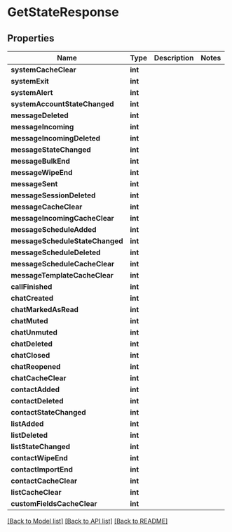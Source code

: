 # GetStateResponse

## Properties
Name | Type | Description | Notes
------------ | ------------- | ------------- | -------------
**systemCacheClear** | **int** |  | 
**systemExit** | **int** |  | 
**systemAlert** | **int** |  | 
**systemAccountStateChanged** | **int** |  | 
**messageDeleted** | **int** |  | 
**messageIncoming** | **int** |  | 
**messageIncomingDeleted** | **int** |  | 
**messageStateChanged** | **int** |  | 
**messageBulkEnd** | **int** |  | 
**messageWipeEnd** | **int** |  | 
**messageSent** | **int** |  | 
**messageSessionDeleted** | **int** |  | 
**messageCacheClear** | **int** |  | 
**messageIncomingCacheClear** | **int** |  | 
**messageScheduleAdded** | **int** |  | 
**messageScheduleStateChanged** | **int** |  | 
**messageScheduleDeleted** | **int** |  | 
**messageScheduleCacheClear** | **int** |  | 
**messageTemplateCacheClear** | **int** |  | 
**callFinished** | **int** |  | 
**chatCreated** | **int** |  | 
**chatMarkedAsRead** | **int** |  | 
**chatMuted** | **int** |  | 
**chatUnmuted** | **int** |  | 
**chatDeleted** | **int** |  | 
**chatClosed** | **int** |  | 
**chatReopened** | **int** |  | 
**chatCacheClear** | **int** |  | 
**contactAdded** | **int** |  | 
**contactDeleted** | **int** |  | 
**contactStateChanged** | **int** |  | 
**listAdded** | **int** |  | 
**listDeleted** | **int** |  | 
**listStateChanged** | **int** |  | 
**contactWipeEnd** | **int** |  | 
**contactImportEnd** | **int** |  | 
**contactCacheClear** | **int** |  | 
**listCacheClear** | **int** |  | 
**customFieldsCacheClear** | **int** |  | 

[[Back to Model list]](../README.md#documentation-for-models) [[Back to API list]](../README.md#documentation-for-api-endpoints) [[Back to README]](../README.md)


